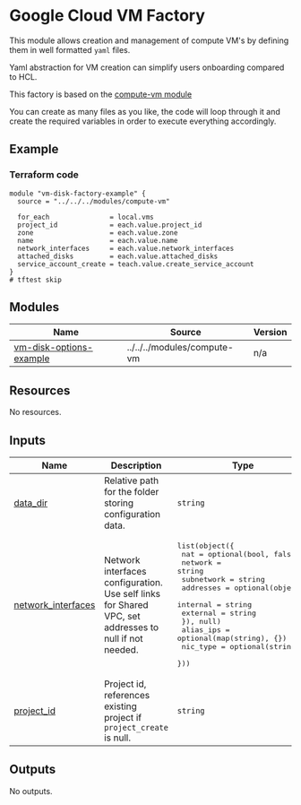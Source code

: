 # Google Cloud VM Factory

This module allows creation and management of compute VM's by defining them in well formatted `yaml` files.

Yaml abstraction for VM creation can simplify users onboarding compared to HCL.

This factory is based on the [compute-vm module](https://github.com/GoogleCloudPlatform/cloud-foundation-fabric/tree/master/modules/compute-vm)

You can create as many files as you like, the code will loop through it and create the required variables in order to execute everything accordingly.

## Example

### Terraform code

```hcl
module "vm-disk-factory-example" {
  source = "../../../modules/compute-vm"

  for_each               = local.vms
  project_id             = each.value.project_id
  zone                   = each.value.zone
  name                   = each.value.name
  network_interfaces     = each.value.network_interfaces
  attached_disks         = each.value.attached_disks
  service_account_create = teach.value.create_service_account
}
# tftest skip
```

<!-- BEGIN_TF_DOCS -->

## Modules

| Name | Source | Version |
|------|--------|---------|
| <a name="module_vm-disk-options-example"></a> [vm-disk-options-example](#module\_vm-disk-options-example) | ../../../modules/compute-vm | n/a |

## Resources

No resources.

## Inputs

| Name | Description | Type | Default | Required |
|------|-------------|------|---------|:--------:|
| <a name="input_data_dir"></a> [data\_dir](#input\_data\_dir) | Relative path for the folder storing configuration data. | `string` | `"data/vms/"` | no |
| <a name="input_network_interfaces"></a> [network\_interfaces](#input\_network\_interfaces) | Network interfaces configuration. Use self links for Shared VPC, set addresses to null if not needed. | <pre>list(object({<br>    nat        = optional(bool, false)<br>    network    = string<br>    subnetwork = string<br>    addresses = optional(object({<br>      internal = string<br>      external = string<br>    }), null)<br>    alias_ips = optional(map(string), {})<br>    nic_type  = optional(string)<br>  }))</pre> | n/a | yes |
| <a name="input_project_id"></a> [project\_id](#input\_project\_id) | Project id, references existing project if `project_create` is null. | `string` | n/a | yes |

## Outputs

No outputs.
<!-- END_TF_DOCS -->